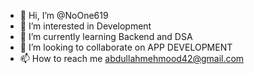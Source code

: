 - 👋 Hi, I’m @NoOne619
- 👀 I’m interested in Development 
- 🌱 I’m currently learning Backend and DSA
- 💞️ I’m looking to collaborate on APP DEVELOPMENT
- 📫 How to reach me abdullahmehmood42@gmail.com

<!---
NoOne619/NoOne619 is a ✨ special ✨ repository because its `README.md` (this file) appears on your GitHub profile.
You can click the Preview link to take a look at your changes.
--->
